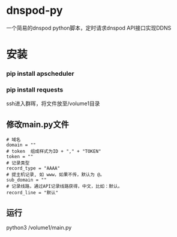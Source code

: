# dnspod-py
一个简易的dnspod python脚本，定时请求dnspod API接口实现DDNS

# 安装
### pip install apscheduler
### pip install requests

ssh进入群晖，将文件放至/volume1目录

## 修改main.py文件
```
# 域名
domain = ""
# token  组成样式为ID + "," + "TOKEN"
token = ""
# 记录类型
record_type = "AAAA"
# 提主机记录, 如 www，如果不传，默认为 @。
sub_domain = ""
# 记录线路，通过API记录线路获得，中文，比如：默认。
record_line = "默认"
```

## 运行
python3 /volume1/main.py
